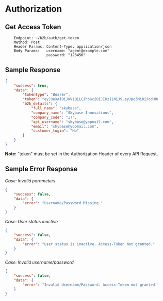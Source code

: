 # Authorization

## Get Access Token
```
    Endpoint: ~/b2b/auth/get-token
    Method: Post
    Header Params: Content-Type: application/json
    Body Params:   username: "agent@example.com"
                   password: "123456"
```
## Sample Response
```json
{
    "success": true,
    "data": {
        "tokenType": "Bearer",
        "token": "eyJ0eXAiOiJKV1QiLCJhbGciOiJIUzI1NiJ9.eyJpc3MiOiJodHRwOlwvXC9nZHMtYWRtaW4udGVzdFwvYXBpXC9pbnRsXC9hbmRyb2lkXC9pbml0aWFsaXplIiwiaWF0IjoxNjEzMzg1ODY3LCJleHAiOjE2MTMzODk0NjcsIm5iZiI6MTYxMzM4NTg2NywianRpIjoiY3o2eFZLdEVkd05jTTRVcCIsInN1YiI6MTMsInBy",
        "b2b_details": {
            "full_name": "skybase",
            "company_name": "Skybase Innovations",
            "company_code": "IT",
            "api_username": "skybase@yopmail.com",
            "email": "skybase@yopmail.com",
            "customer_login": "No"
        }
    }
}
```
**Note:** "token" must be set in the Authorization Header of every API Request.

## Sample Error Response

*Case: Invalid parameters*
```json
{
    "success": false,
    "data": {
        "error": "Username/Password Missing."
    }
}
```

*Case: User status inactive*
```json
{
    "success": false,
    "data": {
        "error": "User status is inactive. Access-Token not granted."
    }
}
```

*Case: Invalid username/password*
```json
{
    "success": false,
    "data": {
        "error": "Invalid Username/Password. Access-Token not granted."
    }
}
```